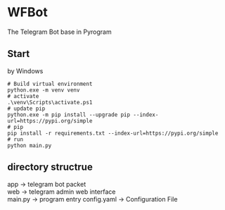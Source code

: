# WFBot

The Telegram Bot base in Pyrogram

## Start

by Windows

```shell
# Build virtual environment
python.exe -m venv venv
# activate
.\venv\Scripts\activate.ps1
# update pip
python.exe -m pip install --upgrade pip --index-url=https://pypi.org/simple
# pip
pip install -r requirements.txt --index-url=https://pypi.org/simple
# run
python main.py
```

## directory structrue

app -> telegram bot packet  
web -> telegram admin web interface  
main.py -> program entry
config.yaml -> Configuration File
